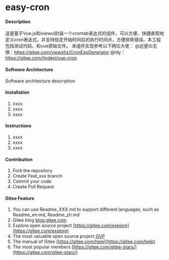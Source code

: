 # easy-cron

#### Description
这是基于Vue.js和iviewui封装一个crontab表达式的组件，可以方便、快捷直观地定义cron表达式，并支持给定开始时间后的执行时间点，方便排除错误。本工程包括测试代码，和vue原始文件。
本组件实现参考以下两位大佬：
@远望の无限：https://gitee.com/ywwxhz/CronExpGenerator
@ldy：https://gitee.com/lindeyi/vue-cron

#### Software Architecture
Software architecture description

#### Installation

1. xxxx
2. xxxx
3. xxxx

#### Instructions

1. xxxx
2. xxxx
3. xxxx

#### Contribution

1. Fork the repository
2. Create Feat_xxx branch
3. Commit your code
4. Create Pull Request


#### Gitee Feature

1. You can use Readme\_XXX.md to support different languages, such as Readme\_en.md, Readme\_zh.md
2. Gitee blog [blog.gitee.com](https://blog.gitee.com)
3. Explore open source project [https://gitee.com/explore](https://gitee.com/explore)
4. The most valuable open source project [GVP](https://gitee.com/gvp)
5. The manual of Gitee [https://gitee.com/help](https://gitee.com/help)
6. The most popular members  [https://gitee.com/gitee-stars/](https://gitee.com/gitee-stars/)